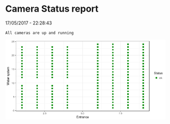 Camera Status report
================
17/05/2017 - 22:28:43

    All cameras are up and running

![](camreport_files/figure-markdown_github/unnamed-chunk-2-1.png)
